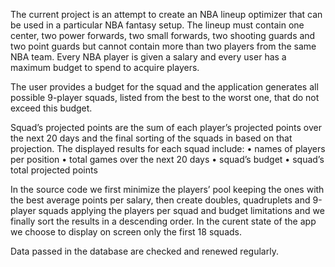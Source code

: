 The current project is an attempt to create an NBA lineup optimizer that can be used in a particular NBA fantasy setup. The lineup must contain one center, two power forwards, two small forwards, two shooting guards and two point guards but cannot contain more than two players from the same NBA team. Every NBA player is given a salary and every user has a maximum budget to spend to acquire players.

The user provides a budget for the squad and the application generates all possible 9-player squads, listed from the best to the worst one, that do not exceed this budget.

Squad’s projected points are the sum of each player’s projected points over the next 20 days and the final sorting of the squads in based on that projection. The displayed results for each squad include:
    • names of players per position
    • total games over the next 20 days
    • squad’s budget
    • squad’s total projected points

In the source code we first minimize the players’ pool keeping the ones with the best average points per salary, then create doubles, quadruplets and 9-player squads applying the players per squad and budget limitations and we finally sort the results in a descending order. In the curent state of the app we choose to display on screen only the first 18 squads.

Data passed in the database are checked and renewed regularly.
